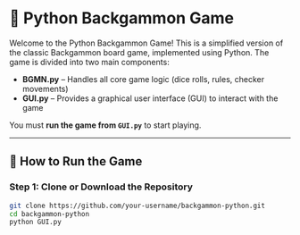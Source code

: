 # 🎲 Python Backgammon Game

Welcome to the Python Backgammon Game! This is a simplified version of the classic Backgammon board game, implemented using Python. The game is divided into two main components:

- **BGMN.py** – Handles all core game logic (dice rolls, rules, checker movements)
- **GUI.py** – Provides a graphical user interface (GUI) to interact with the game

You must **run the game from `GUI.py`** to start playing.


---

## 🚀 How to Run the Game

### Step 1: Clone or Download the Repository
```bash
git clone https://github.com/your-username/backgammon-python.git
cd backgammon-python
python GUI.py
